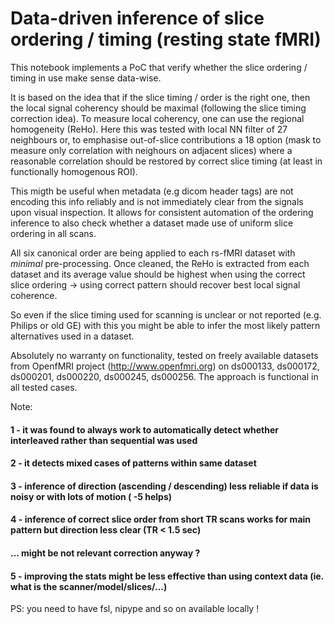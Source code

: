 # Data-driven inference of slice ordering / timing (resting state fMRI)
 
This notebook implements a PoC that verify whether the slice ordering / timing in use make sense data-wise.

It is based on the idea that if the slice timing / order is the right one, then the local signal coherency 
should be maximal (following the slice timing correction idea). To measure local coherency, one can use
the regional homogeneity (ReHo). Here this was tested with local NN filter of 27 neighbours or, to emphasise
out-of-slice contributions a 18 option (mask to measure only correlation with neighours on adjacent slices)
where a reasonable correlation should be restored by correct slice timing (at least in functionally homogenous ROI).

This migth be useful when metadata (e.g dicom header tags) are not encoding this info reliably and
is not immediately clear from the signals upon visual inspection.
It allows for consistent automation of the ordering inference to also check whether a dataset made use of 
uniform slice ordering in all scans.

All six canonical order are being applied to each rs-fMRI dataset with *minimal* pre-processing. 
Once cleaned, the ReHo is extracted from each dataset and its average value should be highest when using the correct
slice ordering -> using correct pattern should recover best local signal coherence.
 
So even if the slice timing used for scanning is unclear or not reported (e.g. Philips or old GE) with this  you might be able to infer the most likely pattern alternatives used in a dataset.
 
Absolutely no warranty on functionality, tested on freely available datasets from OpenfMRI project (http://www.openfmri.org) on ds000133, ds000172, ds000201, ds000220, ds000245, ds000256. The approach is functional in all tested cases.

Note:
#### 1 - it was found to always work to automatically detect whether interleaved rather than sequential was used
#### 2 - it detects mixed cases of patterns within same dataset
#### 3 - inference of direction (ascending / descending) less reliable if data is noisy or with lots of motion ( -5 helps)
#### 4 - inference of correct slice order from short TR scans works for main pattern but direction less clear (TR < 1.5 sec) 
####     ...  might be not relevant correction anyway ?
#### 5 - improving the stats might be less effective than using context data (ie. what is the scanner/model/slices/...)
 
PS: you need to have fsl, nipype and so on available locally !
